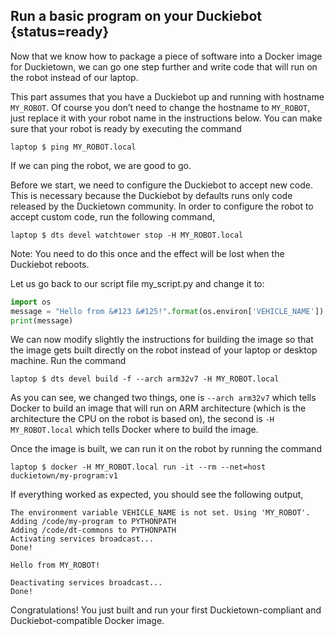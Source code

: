 
## Run a basic program on your Duckiebot {status=ready}

Now that we know how to package a piece of software into a Docker image for Duckietown, we can go one step further and write code that will run on the robot instead of our laptop.

This part assumes that you have a Duckiebot up and running with hostname `MY_ROBOT`. Of course you don’t need to change the hostname to `MY_ROBOT`, just replace it with your robot name in the instructions below. You can make sure that your robot is ready by executing the command

    laptop $ ping MY_ROBOT.local

If we can ping the robot, we are good to go.

Before we start, we need to configure the Duckiebot to accept new code. This is necessary because the Duckiebot by defaults runs only code released by the Duckietown community. In order to configure the robot to accept custom code, run the following command,

    laptop $ dts devel watchtower stop -H MY_ROBOT.local

Note: You need to do this once and the effect will be lost when the Duckiebot reboots.

Let us go back to our script file my_script.py and change it to:

```python
import os
message = "Hello from &#123 &#125!".format(os.environ['VEHICLE_NAME'])
print(message)
```

We can now modify slightly the instructions for building the image so that the image gets built directly on the robot instead of your laptop or desktop machine. Run the command

    laptop $ dts devel build -f --arch arm32v7 -H MY_ROBOT.local

As you can see, we changed two things, one is `--arch arm32v7` which tells Docker to build an image that will run on ARM architecture (which is the architecture the CPU on the robot is based on), the second is `-H MY_ROBOT.local` which tells Docker where to build the image.

Once the image is built, we can run it on the robot by running the command

    laptop $ docker -H MY_ROBOT.local run -it --rm --net=host duckietown/my-program:v1

If everything worked as expected, you should see the following output,

```
The environment variable VEHICLE_NAME is not set. Using 'MY_ROBOT'.
Adding /code/my-program to PYTHONPATH
Adding /code/dt-commons to PYTHONPATH
Activating services broadcast...
Done!

Hello from MY_ROBOT!

Deactivating services broadcast...
Done!
```


Congratulations! You just built and run your first Duckietown-compliant and Duckiebot-compatible Docker image.

